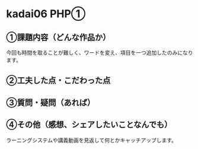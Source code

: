 # kadai06 PHP①

## ①課題内容（どんな作品か）
今回も時間を取ることが難しく、ワードを変え、項目を一つ追加したのみになります。

## ②工夫した点・こだわった点

## ③質問・疑問（あれば）

## ④その他（感想、シェアしたいことなんでも）
ラーニングシステムや講義動画を見返して何とかキャッチアップします。
